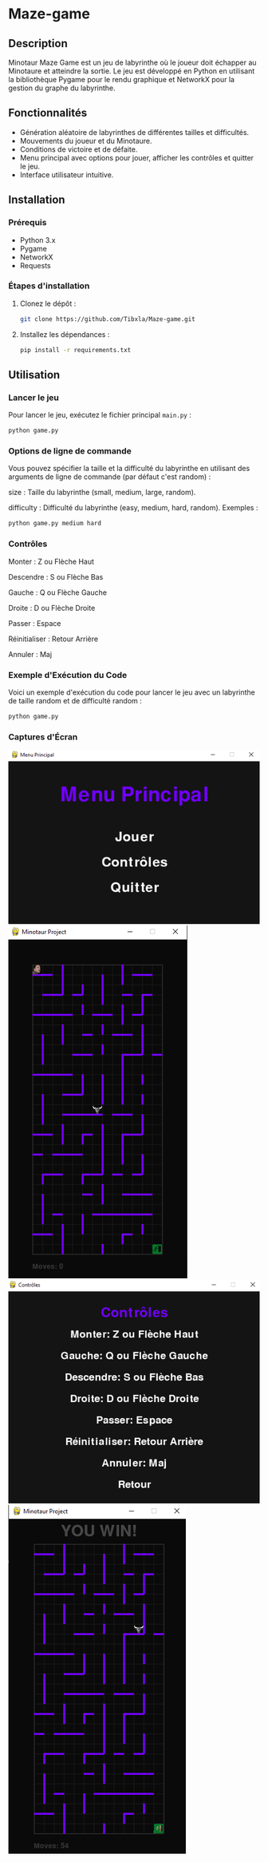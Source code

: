 # Maze-game

## Description

Minotaur Maze Game est un jeu de labyrinthe où le joueur doit échapper au Minotaure et atteindre la sortie. Le jeu est développé en Python en utilisant la bibliothèque Pygame pour le rendu graphique et NetworkX pour la gestion du graphe du labyrinthe.

## Fonctionnalités

- Génération aléatoire de labyrinthes de différentes tailles et difficultés.
- Mouvements du joueur et du Minotaure.
- Conditions de victoire et de défaite.
- Menu principal avec options pour jouer, afficher les contrôles et quitter le jeu.
- Interface utilisateur intuitive.

## Installation

### Prérequis

- Python 3.x
- Pygame
- NetworkX
- Requests

### Étapes d'installation

1. Clonez le dépôt :

    ```sh
    git clone https://github.com/Tibxla/Maze-game.git
    ```

2. Installez les dépendances :

    ```sh
    pip install -r requirements.txt
    ```

## Utilisation

### Lancer le jeu

Pour lancer le jeu, exécutez le fichier principal `main.py` :

```sh
python game.py
 ```

### Options de ligne de commande
Vous pouvez spécifier la taille et la difficulté du labyrinthe en utilisant des arguments de ligne de commande (par défaut c'est random) :

size : Taille du labyrinthe (small, medium, large, random).

difficulty : Difficulté du labyrinthe (easy, medium, hard, random).
Exemples :

```sh
python game.py medium hard
 ```
### Contrôles

Monter : Z ou Flèche Haut

Descendre : S ou Flèche Bas

Gauche : Q ou Flèche Gauche

Droite : D ou Flèche Droite

Passer : Espace

Réinitialiser : Retour Arrière

Annuler : Maj

### Exemple d'Exécution du Code
Voici un exemple d'exécution du code pour lancer le jeu avec un labyrinthe de taille random et de difficulté random :

```sh
python game.py 
 ```
### Captures d'Écran

![Menu Principal](screenshots/Menu_principal.PNG)
![Jeu en Cours](screenshots/Jeu.PNG)
![Contrôles](screenshots/Menu_des_controles.PNG)
![Win!!](screenshots/Win.PNG)

